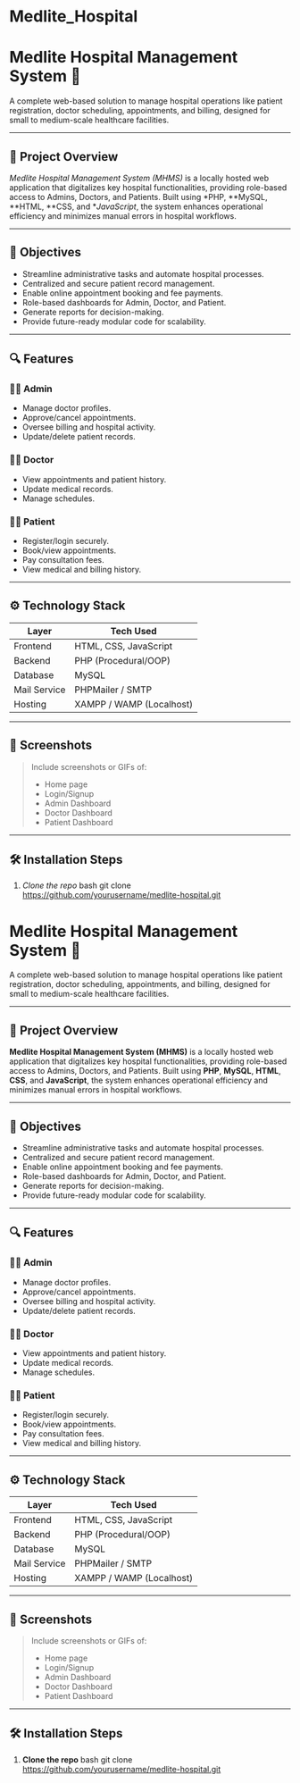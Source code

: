 # Medlite_Hospital
# Medlite Hospital Management System 🏥

A complete web-based solution to manage hospital operations like patient registration, doctor scheduling, appointments, and billing, designed for small to medium-scale healthcare facilities.

---

## 🧠 Project Overview

*Medlite Hospital Management System (MHMS)* is a locally hosted web application that digitalizes key hospital functionalities, providing role-based access to Admins, Doctors, and Patients. Built using *PHP, **MySQL, **HTML, **CSS, and **JavaScript*, the system enhances operational efficiency and minimizes manual errors in hospital workflows.

---

## 🎯 Objectives

- Streamline administrative tasks and automate hospital processes.
- Centralized and secure patient record management.
- Enable online appointment booking and fee payments.
- Role-based dashboards for Admin, Doctor, and Patient.
- Generate reports for decision-making.
- Provide future-ready modular code for scalability.

---

## 🔍 Features

### 👨‍⚕ Admin
- Manage doctor profiles.
- Approve/cancel appointments.
- Oversee billing and hospital activity.
- Update/delete patient records.

### 🧑‍⚕ Doctor
- View appointments and patient history.
- Update medical records.
- Manage schedules.

### 🧑‍💻 Patient
- Register/login securely.
- Book/view appointments.
- Pay consultation fees.
- View medical and billing history.

---

## ⚙ Technology Stack

| Layer         | Tech Used         |
|--------------|-------------------|
| Frontend     | HTML, CSS, JavaScript |
| Backend      | PHP (Procedural/OOP) |
| Database     | MySQL             |
| Mail Service | PHPMailer / SMTP  |
| Hosting      | XAMPP / WAMP (Localhost) |

---

## 📸 Screenshots

> Include screenshots or GIFs of:
> - Home page
> - Login/Signup
> - Admin Dashboard
> - Doctor Dashboard
> - Patient Dashboard

---

## 🛠 Installation Steps

1. *Clone the repo*
   bash
   git clone https://github.com/yourusername/medlite-hospital.git
# Medlite Hospital Management System 🏥

A complete web-based solution to manage hospital operations like patient registration, doctor scheduling, appointments, and billing, designed for small to medium-scale healthcare facilities.

---

## 🧠 Project Overview

**Medlite Hospital Management System (MHMS)** is a locally hosted web application that digitalizes key hospital functionalities, providing role-based access to Admins, Doctors, and Patients. Built using **PHP**, **MySQL**, **HTML**, **CSS**, and **JavaScript**, the system enhances operational efficiency and minimizes manual errors in hospital workflows.

---

## 🎯 Objectives

- Streamline administrative tasks and automate hospital processes.
- Centralized and secure patient record management.
- Enable online appointment booking and fee payments.
- Role-based dashboards for Admin, Doctor, and Patient.
- Generate reports for decision-making.
- Provide future-ready modular code for scalability.

---

## 🔍 Features

### 👨‍⚕ Admin
- Manage doctor profiles.
- Approve/cancel appointments.
- Oversee billing and hospital activity.
- Update/delete patient records.

### 🧑‍⚕ Doctor
- View appointments and patient history.
- Update medical records.
- Manage schedules.

### 🧑‍💻 Patient
- Register/login securely.
- Book/view appointments.
- Pay consultation fees.
- View medical and billing history.

---

## ⚙ Technology Stack

| Layer         | Tech Used         |
|--------------|-------------------|
| Frontend     | HTML, CSS, JavaScript |
| Backend      | PHP (Procedural/OOP) |
| Database     | MySQL             |
| Mail Service | PHPMailer / SMTP  |
| Hosting      | XAMPP / WAMP (Localhost) |

---

## 📸 Screenshots

> Include screenshots or GIFs of:
> - Home page
> - Login/Signup
> - Admin Dashboard
> - Doctor Dashboard
> - Patient Dashboard

---

## 🛠 Installation Steps

1. **Clone the repo**
   bash
   git clone https://github.com/yourusername/medlite-hospital.git
